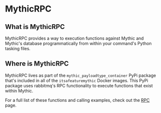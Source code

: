 # MythicRPC

## What is MythicRPC

MythicRPC provides a way to execution functions against Mythic and Mythic's database programmatically from within your command's Python tasking files.

## Where is MythicRPC

MythicRPC lives as part of the `mythic_payloadtype_container` PyPi package that's included in all of the `itsafeaturemythic` Docker images. This PyPi package uses rabbitmq's RPC functionality to execute functions that exist within Mythic.&#x20;

For a full list of these functions and calling examples, check out the [RPC](../../updating/mythic-2.1-greater-than-2.2-updates/agents-2.1.-greater-than-2.2.2/mythicrpc.md) page.
